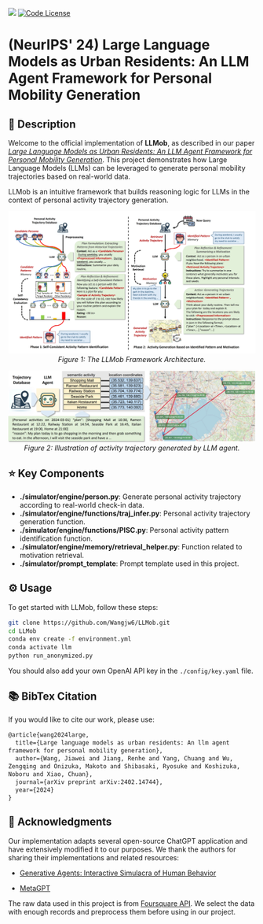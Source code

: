 <a href='https://arxiv.org/abs/2304.04370'><img src='https://img.shields.io/badge/Paper-PDF-red'></a> 
[![Code License](https://img.shields.io/badge/Code%20License-Apache_2.0-green.svg)](https://github.com/agiresearch/OpenAGI/blob/main/LICENSE)


# (NeurIPS' 24) Large Language Models as Urban Residents: An LLM Agent Framework for Personal Mobility Generation

## 📖 Description
Welcome to the official implementation of **LLMob**, as described in our paper *[Large Language Models as Urban Residents: An LLM Agent Framework for Personal Mobility Generation](https://arxiv.org/abs/2402.14744)*. This project demonstrates how Large Language Models (LLMs) can be leveraged to generate personal mobility trajectories based on real-world data.
 
LLMob is an intuitive framework that builds reasoning logic for LLMs in the context of personal activity trajectory generation.

<p align="center">
<img src="images/LLMob.png">
  <br>
  <em>Figure 1: The LLMob Framework Architecture.</em>
</p>

<p align="center">
<img src="images/demo.png">
  <br>
  <em>Figure 2: Illustration of activity trajectory generated by LLM agent.</em>
</p>


## ⭐ Key Components
- **./simulator/engine/person.py**: Generate personal activity trajectory according to real-world check-in data.
- **./simulator/engine/functions/traj_infer.py**: Personal activity trajectory generation function.
- **./simulator/engine/functions/PISC.py**: Personal activity pattern identification function.
- **./simulator/engine/memory/retrieval_helper.py**: Function related to motivation retrieval.
- **./simulator/prompt_template**: Prompt template used in this project.

## ⚙️ Usage

To get started with LLMob, follow these steps:

```bash
git clone https://github.com/Wangjw6/LLMob.git
cd LLMob
conda env create -f environment.yml
conda activate llm
python run_anonymized.py 
```
You should also add your own OpenAI API key in the `./config/key.yaml` file.

## 📚 BibTex Citation

If you would like to cite our work, please use:

```
@article{wang2024large,
  title={Large language models as urban residents: An llm agent framework for personal mobility generation},
  author={Wang, Jiawei and Jiang, Renhe and Yang, Chuang and Wu, Zengqing and Onizuka, Makoto and Shibasaki, Ryosuke and Koshizuka, Noboru and Xiao, Chuan},
  journal={arXiv preprint arXiv:2402.14744},
  year={2024}
}
```

## 🌷 Acknowledgments
Our implementation adapts several open-source ChatGPT application and have extensively modified it to our purposes. We thank the authors for sharing their implementations and related resources:

- [Generative Agents: Interactive Simulacra of Human Behavior](https://github.com/joonspk-research/generative_agents)

- [MetaGPT](https://github.com/geekan/MetaGPT/tree/main)

The raw data used in this project is from [Foursquare API](https://location.foursquare.com/developer/). 
We select the data with enough records and preprocess them before using in our project.
